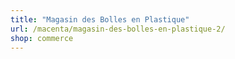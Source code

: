 ```yaml
---
title: "Magasin des Bolles en Plastique"
url: /macenta/magasin-des-bolles-en-plastique-2/
shop: commerce
---
```


